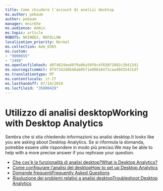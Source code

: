 ```yaml
---
title: Come chiudere l'account di analisi desktop
ms.author: pebaum
author: pebaum
manager: mnirkhe
ms.audience: Admin
ms.topic: article
ROBOTS: NOINDEX, NOFOLLOW
localization_priority: Normal
ms.collection: Adm_O365
ms.custom:
- "9000655"
- "2498"
ms.openlocfilehash: d074024ee40f9a06a59f8c4f650f2092c39413d1
ms.sourcegitcommit: 8f97342d8b46ab05f1e89018473caad9d35431df
ms.translationtype: MT
ms.contentlocale: it-IT
ms.lasthandoff: 07/19/2019
ms.locfileid: "35800428"
---
```

# <a name="working-with-desktop-analytics"></a><span data-ttu-id="e02ff-102">Utilizzo di analisi desktop</span><span class="sxs-lookup"><span data-stu-id="e02ff-102">Working with Desktop Analytics</span></span>

<span data-ttu-id="e02ff-103">Sembra che si stia chiedendo informazioni su analisi desktop.</span><span class="sxs-lookup"><span data-stu-id="e02ff-103">It looks like you are asking about Desktop Analytics.</span></span> <span data-ttu-id="e02ff-104">Se si riformula la domanda, potrebbe essere utile rispondere in modo più preciso.</span><span class="sxs-lookup"><span data-stu-id="e02ff-104">We may be able to help with a more precise answer if you rephrase your question.</span></span>

- [<span data-ttu-id="e02ff-105">Che cos'è la funzionalità di analisi desktop?</span><span class="sxs-lookup"><span data-stu-id="e02ff-105">What is Desktop Analytics?</span></span>](https://docs.microsoft.com/sccm/desktop-analytics/overview)
- [<span data-ttu-id="e02ff-106">Come configurare l'analisi del desktop</span><span class="sxs-lookup"><span data-stu-id="e02ff-106">How to set up Desktop Analytics</span></span>](https://docs.microsoft.com/sccm/desktop-analytics/set-up)
- [<span data-ttu-id="e02ff-107">Domande frequenti</span><span class="sxs-lookup"><span data-stu-id="e02ff-107">Frequently Asked Questions</span></span>](https://docs.microsoft.com/sccm/desktop-analytics/faq)
- [<span data-ttu-id="e02ff-108">Risoluzione dei problemi relativi a analisi desktop</span><span class="sxs-lookup"><span data-stu-id="e02ff-108">Troubleshoot Desktop Analytics</span></span>](https://docs.microsoft.com/sccm/desktop-analytics/troubleshooting)